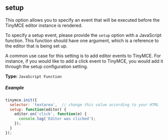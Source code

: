 ## setup

This option allows you to specify an event that will be executed before the TinyMCE editor instance is rendered.

To specify a setup event, please provide the `setup` option with a JavaScript function. This function should have one argument, which is a reference to the editor that is being set up.

A common use case for this setting is to add editor events to TinyMCE. For instance, if you would like to add a click event to TinyMCE, you would add it through the setup configuration setting.

**Type:** `JavaScript Function`

##### Example

```js
tinymce.init({
  selector: 'textarea',  // change this value according to your HTML
  setup: function(editor) {
    editor.on('click', function(e) {
      console.log('Editor was clicked');
    });
  }
});
```
